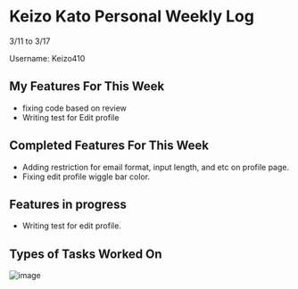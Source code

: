 # Keizo Kato Personal Weekly Log

3/11 to 3/17

Username: Keizo410

## My Features For This Week

- fixing code based on review
- Writing test for Edit profile

## Completed Features For This Week

- Adding restriction for email format, input length, and etc on profile page.
- Fixing edit profile wiggle bar color.

## Features in progress

- Writing test for edit profile. 

## Types of Tasks Worked On

![image](https://github.com/COSC-499-W2023/year-long-project-team-21/assets/90278067/3c12de61-d177-465c-ac2a-32894aef6e34)
